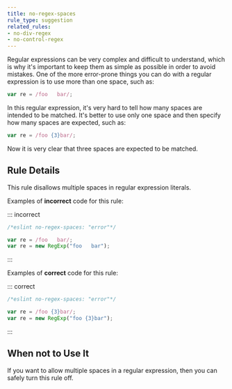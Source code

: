```yaml
---
title: no-regex-spaces
rule_type: suggestion
related_rules:
- no-div-regex
- no-control-regex
---
```






Regular expressions can be very complex and difficult to understand, which is why it's important to keep them as simple as possible in order to avoid mistakes. One of the more error-prone things you can do with a regular expression is to use more than one space, such as:

```js
var re = /foo   bar/;
```

In this regular expression, it's very hard to tell how many spaces are intended to be matched. It's better to use only one space and then specify how many spaces are expected, such as:

```js
var re = /foo {3}bar/;
```

Now it is very clear that three spaces are expected to be matched.

## Rule Details

This rule disallows multiple spaces in regular expression literals.

Examples of **incorrect** code for this rule:

::: incorrect

```js
/*eslint no-regex-spaces: "error"*/

var re = /foo   bar/;
var re = new RegExp("foo   bar");
```

:::

Examples of **correct** code for this rule:

::: correct

```js
/*eslint no-regex-spaces: "error"*/

var re = /foo {3}bar/;
var re = new RegExp("foo {3}bar");
```

:::

## When not to Use It

If you want to allow multiple spaces in a regular expression, then you can safely turn this rule off.
